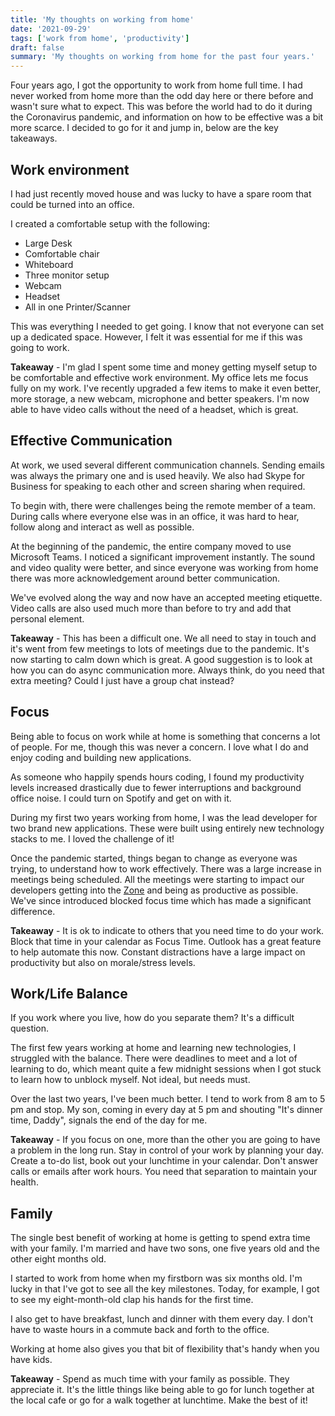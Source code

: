 ```yaml
---
title: 'My thoughts on working from home'
date: '2021-09-29'
tags: ['work from home', 'productivity']
draft: false
summary: 'My thoughts on working from home for the past four years.'
---
```


Four years ago, I got the opportunity to work from home full time. I had never worked from home more than the odd day here or there before and wasn't sure what to expect. This was before the world had to do it during the Coronavirus pandemic, and information on how to be effective was a bit more scarce. I decided to go for it and jump in, below are the key takeaways.

## Work environment

I had just recently moved house and was lucky to have a spare room that could be turned into an office.

I created a comfortable setup with the following:

* Large Desk
* Comfortable chair
* Whiteboard
* Three monitor setup
* Webcam
* Headset
* All in one Printer/Scanner

This was everything I needed to get going. I know that not everyone can set up a dedicated space. However, I felt it was essential for me if this was going to work.

**Takeaway** - I'm glad I spent some time and money getting myself setup to be comfortable and effective work environment. My office lets me focus fully on my work. I've recently upgraded a few items to make it even better, more storage, a new webcam, microphone and better speakers. I'm now able to have video calls without the need of a headset, which is great.

## Effective Communication

At work, we used several different communication channels. Sending emails was always the primary one and is used heavily. We also had Skype for Business for speaking to each other and screen sharing when required. 

To begin with, there were challenges being the remote member of a team. During calls where everyone else was in an office, it was hard to hear, follow along and interact as well as possible.

At the beginning of the pandemic, the entire company moved to use Microsoft Teams. I noticed a significant improvement instantly. The sound and video quality were better, and since everyone was working from home there was more acknowledgement around better communication.

We've evolved along the way and now have an accepted meeting etiquette. Video calls are also used much more than before to try and add that personal element. 

**Takeaway** - This has been a difficult one. We all need to stay in touch and it's went from few meetings to lots of meetings due to the pandemic. It's now starting to calm down which is great. A good suggestion is to look at how you can do async communication more. Always think, do you need that extra meeting? Could I just have a group chat instead?

## Focus

Being able to focus on work while at home is something that concerns a lot of people. For me, though this was never a concern. I love what I do and enjoy coding and building new applications. 

As someone who happily spends hours coding, I found my productivity levels increased drastically due to fewer interruptions and background office noise. I could turn on Spotify and get on with it.

During my first two years working from home, I was the lead developer for two brand new applications. These were built using entirely new technology stacks to me. I loved the challenge of it!

Once the pandemic started, things began to change as everyone was trying, to understand how to work effectively. There was a large increase in meetings being scheduled. All the meetings were starting to impact our developers getting into the [Zone](https://lifehacker.com/what-is-the-zone-anyway-5920484) and being as productive as possible.  We've since introduced blocked focus time which has made a significant difference.

**Takeaway** - It is ok to indicate to others that you need time to do your work. Block that time in your calendar as Focus Time. Outlook has a great feature to help automate this now. Constant distractions have a large impact on productivity but also on morale/stress levels.

## Work/Life Balance

If you work where you live, how do you separate them? It's a difficult question. 

The first few years working at home and learning new technologies, I struggled with the balance. There were deadlines to meet and a lot of learning to do, which meant quite a few midnight sessions when I got stuck to learn how to unblock myself. Not ideal, but needs must.

Over the last two years, I've been much better. I tend to work from 8 am to 5 pm and stop. My son, coming in every day at 5 pm and shouting "It's dinner time, Daddy", signals the end of the day for me.

**Takeaway** - If you focus on one, more than the other you are going to have a problem in the long run. Stay in control of your work by planning your day. Create a to-do list, book out your lunchtime in your calendar. Don't answer calls or emails after work hours. You need that separation to maintain your health.

## Family

The single best benefit of working at home is getting to spend extra time with your family. I'm married and have two sons, one five years old and the other eight months old.

I started to work from home when my firstborn was six months old. I'm lucky in that I've got to see all the key milestones. Today, for example, I got to see my eight-month-old clap his hands for the first time.

I also get to have breakfast, lunch and dinner with them every day. I don't have to waste hours in a commute back and forth to the office.

Working at home also gives you that bit of flexibility that's handy when you have kids. 

**Takeaway** - Spend as much time with your family as possible. They appreciate it. It's the little things like being able to go for lunch together at the local cafe or go for a walk together at lunchtime. Make the best of it!